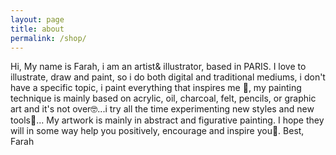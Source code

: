 ```yaml
---
layout: page
title: about
permalink: /shop/
---
```


Hi, 
My name is Farah, i am an artist& illustrator, based in PARIS. 
I love to illustrate, draw and paint, so i do both digital and traditional mediums, i don't have a specific topic, i paint everything that inspires me 🌸, my painting technique is mainly based on acrylic, oil, charcoal, felt, pencils, or graphic art and it's not over🤓...i try all the time experimenting new styles and new tools🔬... My artwork is mainly in abstract and figurative painting. 
I hope they will in some way help you positively, encourage and inspire you🌻. 
Best, Farah
   